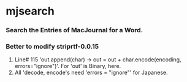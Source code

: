 # mjsearch
### Search the Entries of MacJournal for a Word.

### Better to modify striprtf-0.0.15
1. Line# 115 'out.append(char) → out = out + char.encode(encoding, errors="ignore")'. For 'out' is Binary, here.
2. All 'decode, encode's need 'errors = "ignore"' for Japanese.
